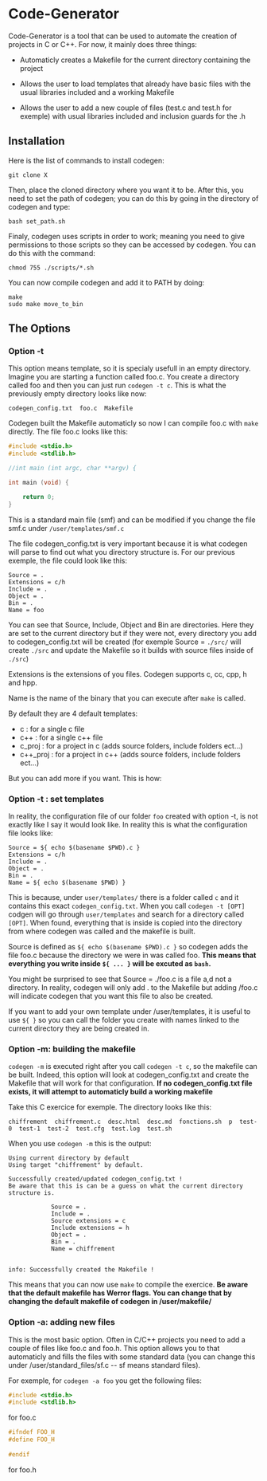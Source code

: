 # Code-Generator
Code-Generator is a tool that can be used to automate the creation of projects in C or C++. For now,
it mainly does three things:

- Automaticly creates a Makefile for the current directory containing the project

- Allows the user to load templates that already have basic files with the usual
	libraries included and a working Makefile

- Allows the user to add a new couple of files (test.c and test.h for exemple) with
	usual libraries included and inclusion guards for the .h

## Installation

Here is the list of commands to install codegen:

```
git clone X
```

Then, place the cloned directory where you want it to be. After this, you need to set
the path of codegen; you can do this by going in the directory of codegen and type: 

```
bash set_path.sh
```

Finaly, codegen uses scripts in order to work; meaning you need to give permissions
to those scripts so they can be accessed by codegen. You can do this with the command:

```
chmod 755 ./scripts/*.sh
```

You can now compile codegen and add it to PATH by doing:

```
make
sudo make move_to_bin
```

## The Options

### Option -t

This option means template, so it is specialy usefull in an empty directory.
Imagine you are starting a function called foo.c. You create a directory called
foo and then you can just run ```codegen -t c```. 
This is what the previously empty directory looks like now:

```
codegen_config.txt  foo.c  Makefile
```

Codegen built the Makefile automaticly so now I can compile foo.c with ```make``` directly.
The file foo.c looks like this:

```c
#include <stdio.h>
#include <stdlib.h>

//int main (int argc, char **argv) {

int main (void) {

	return 0;
}
```

This is a standard main file (smf) and can be modified if you change the file smf.c
under ```/user/templates/smf.c``` 


The file codegen_config.txt is very important because it is what codegen
will parse to find out what you directory structure is. For our previous
exemple, the file could look like this:

```
Source = .
Extensions = c/h
Include = .
Object = .
Bin = .
Name = foo
```

You can see that Source, Include, Object and Bin are directories. Here they are
set to the current directory but if they were not, every directory you add to
codegen_config.txt will be created (for exemple Source = ```./src/``` will
create ```./src``` and update the Makefile so it builds with source files inside
of ```./src```)

Extensions is the extensions of you files. Codegen supports c, cc, cpp, h and hpp.

Name is the name of the binary that you can execute after ```make``` is called.

By default they are 4 default templates:
- c : for a single c file
- c++ : for a single c++ file
- c_proj : for a project in c (adds source folders, include folders ect...)
- c++_proj : for a project in c++ (adds source folders, include folders ect...)

But you can add more if you want. This is how:

### Option -t : set templates

In reality, the configuration file of our folder ```foo``` created with option -t,
is not exactly like I say it would look like. In reality this is what the configuration
file looks like:

```
Source = ${ echo $(basename $PWD).c }
Extensions = c/h
Include = .
Object = .
Bin = .
Name = ${ echo $(basename $PWD) }
```

This is because, under ```user/templates/``` there is a folder called ```c``` and
it contains this exact ```codegen_config.txt```. When you call ```codegen -t [OPT]```
codgen will go through ```user/templates``` and search for a directory called ```[OPT]```.
When found, everything that is inside is copied into the directory from where codegen was
called and the makefile is built.

Source is defined as ```${ echo $(basename $PWD).c }``` so codegen adds the file foo.c
because the directory we were in was called foo.
**This means that everything you write inside ```${ ... }``` will be excuted as ```bash```.**

You might be surprised to see that Source = ./foo.c is a file a,d not a directory. In reality, 
codegen will only add . to the Makefile but adding /foo.c will indicate codegen that you want
this file to also be created.

If you want to add your own template under /user/templates, it is useful to use ```${ }```
so you can call the folder you create with names linked to the current directory they are
being created in.

### Option -m: building the makefile

```codegen -m``` is executed right after you call ```codegen -t c```, so the makefile can
be built. Indeed, this option will look at codegen_config.txt and create the Makefile that
will work for that configuration. **If no codegen_config.txt file exists, it will attempt to**
**automaticly build a working makefile**

Take this C exercice for exemple. The directory looks like this:

```
chiffrement  chiffrement.c  desc.html  desc.md  fonctions.sh  p  test-0  test-1  test-2  test.cfg  test.log  test.sh
```

When you use ```codegen -m``` this is the output:

```
Using current directory by default
Using target "chiffrement" by default.

Successfully created/updated codegen_config.txt !
Be aware that this is can be a guess on what the current directory structure is.
 
			Source = .
 			Include = .
 			Source extensions = c
 			Include extensions = h
 			Object = .
 			Bin = .
 			Name = chiffrement
 

info: Successfully created the Makefile !
```

This means that you can now use ```make``` to compile the exercice.
**Be aware that the default makefile has Werror flags. You can change that by changing the default**
**makefile of codegen in /user/makefile/**

### Option -a: adding new files

This is the most basic option. Often in C/C++ projects you need to add a couple of files like
foo.c and foo.h. This option allows you to that automaticly and fills the files with some
standard data (you can change this under /user/standard_files/sf.c -- sf means standard files).

For exemple, for ```codegen -a foo``` you get the following files:

```c
#include <stdio.h>
#include <stdlib.h>


```
for foo.c

```c
#ifndef FOO_H
#define FOO_H
 
#endif
```
for foo.h